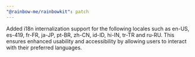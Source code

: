 ```yaml
---
"@rainbow-me/rainbowkit": patch
---
```


Added i18n internalization support for the following locales such as en-US, es-419, fr-FR, ja-JP, pt-BR, zh-CN, id-ID, hi-IN, tr-TR and ru-RU. This ensures enhanced usability and accessibility by allowing users to interact with their preferred languages.
